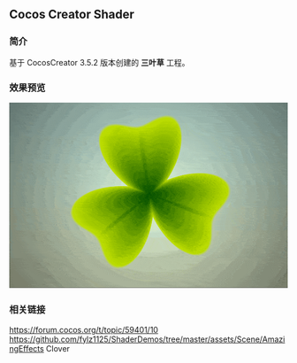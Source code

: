 ## Cocos Creator Shader

### 简介
基于 CocosCreator 3.5.2 版本创建的 **三叶草** 工程。

### 效果预览
![image](../../../gif/202207/2022072401.gif)

### 相关链接
https://forum.cocos.org/t/topic/59401/10        
https://github.com/fylz1125/ShaderDemos/tree/master/assets/Scene/AmazingEffects Clover